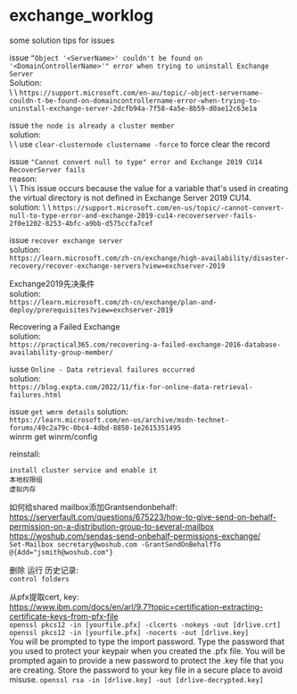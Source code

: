# exchange_worklog
some solution tips for issues  

issue `“Object '<ServerName>' couldn't be found on '<DomainControllerName>'" error when trying to uninstall Exchange Server`  
Solution:  
\ \ `https://support.microsoft.com/en-au/topic/-object-servername-couldn-t-be-found-on-domaincontrollername-error-when-trying-to-uninstall-exchange-server-2dcfb94a-7f58-4a5e-8b59-d0ae12c63e1a`  

issue `the node is already a cluster member`  
solution:  
\ \ use `clear-clusternode clustername -force` to force clear the record  

issue `"Cannot convert null to type" error and Exchange 2019 CU14 RecoverServer fails`  
reason:  
\ \ This issue occurs because the value for a variable that's used in creating the virtual directory is not defined in Exchange Server 2019 CU14.   
solution:
\ \ `https://support.microsoft.com/en-us/topic/-cannot-convert-null-to-type-error-and-exchange-2019-cu14-recoverserver-fails-2f0e1202-8253-4bfc-a9bb-d575ccfa7cef`  

issue `recover exchange server`  
solution:  
  `https://learn.microsoft.com/zh-cn/exchange/high-availability/disaster-recovery/recover-exchange-servers?view=exchserver-2019`  

Exchange2019先决条件  
solution:  
  `https://learn.microsoft.com/zh-cn/exchange/plan-and-deploy/prerequisites?view=exchserver-2019`  

Recovering a Failed Exchange   
solution:  
  `https://practical365.com/recovering-a-failed-exchange-2016-database-availability-group-member/`  

iusse `Online - Data retrieval failures occurred`  
solution:  
  `https://blog.expta.com/2022/11/fix-for-online-data-retrieval-failures.html`  

issue `get wmrm details`
solution:  
  `https://learn.microsoft.com/en-us/archive/msdn-technet-forums/49c2a79c-0bc4-4dbd-8850-1e2615351495`  
  winrm get winrm/config  

reinstall:  
```
install cluster service and enable it
本地权限组
虚拟内存
```  

如何给shared mailbox添加Grantsendonbehalf:  
https://serverfault.com/questions/675223/how-to-give-send-on-behalf-permission-on-a-distribution-group-to-several-mailbox  
https://woshub.com/sendas-send-onbehalf-permissions-exchange/  
`Set-Mailbox secretary@woshub.com -GrantSendOnBehalfTo @{Add="jsmith@woshub.com"}`  

删除 运行 历史记录:  
`control folders`  

从pfx提取cert, key:  
https://www.ibm.com/docs/en/arl/9.7?topic=certification-extracting-certificate-keys-from-pfx-file  
`openssl pkcs12 -in [yourfile.pfx] -clcerts -nokeys -out [drlive.crt]`  
`openssl pkcs12 -in [yourfile.pfx] -nocerts -out [drlive.key]`  
You will be prompted to type the import password. Type the password that you used to protect your keypair when you created the .pfx file. You will be prompted again to provide a new password to protect the .key file that you are creating. Store the password to your key file in a secure place to avoid misuse.
`openssl rsa -in [drlive.key] -out [drlive-decrypted.key]`  






